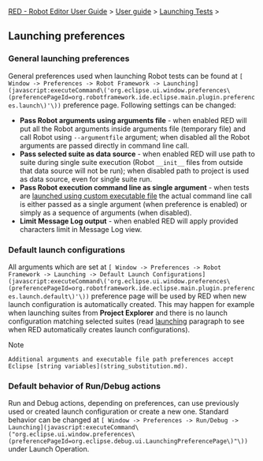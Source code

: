 [RED - Robot Editor User Guide](index.md) > [User
guide](user_guide/user_guide.md) > [Launching
Tests](user_guide/launching.md) >

## Launching preferences

### General launching preferences

General preferences used when launching Robot tests can be found at `[ Window
-> Preferences -> Robot Framework ->
Launching](javascript:executeCommand\('org.eclipse.ui.window.preferences\(preferencePageId=org.robotframework.ide.eclipse.main.plugin.preferences.launch\)'\))`
preference page. Following settings can be changed:

  * **Pass Robot arguments using arguments file** \- when enabled RED will put all the Robot arguments inside arguments file (temporary file) and call Robot using `--argumentfile` argument; when disabled all the Robot arguments are passed directly in command line call. 
  * **Pass selected suite as data source** \- when enabled RED will use path to suite during single suite execution (Robot `__init__` files from outside that data source will not be run); when disabled path to project is used as data source, even for single suite run. 
  * **Pass Robot execution command line as single argument** \- when tests are [launched using custom executable file](local_launch_scripting.md) the actual command line call is either passed as a single argument (when preference is enabled) or simply as a sequence of arguments (when disabled). 
  * **Limit Message Log output** \- when enabled RED will apply provided characters limit in Message Log view. 

### Default launch configurations

All arguments which are set at `[ Window -> Preferences -> Robot Framework ->
Launching -> Default Launch
Configurations](javascript:executeCommand\('org.eclipse.ui.window.preferences\(preferencePageId=org.robotframework.ide.eclipse.main.plugin.preferences.launch.default\)'\))`
preference page will be used by RED when new launch configuration is
automatically created. This may happen for example when launching suites from
**Project Explorer** and there is no launch configuration matching selected
suites (read [launching](ui_elements.html#launching) paragraph to see when RED
automatically creates launch configurations).

Note

    Additional arguments and executable file path preferences accept Eclipse [string variables](string_substitution.md).

### Default behavior of Run/Debug actions

Run and Debug actions, depending on preferences, can use previously used or
created launch configuration or create a new one. Standard behavior can be
changed at `[ Window -> Preferences -> Run/Debug ->
Launching](javascript:executeCommand\("org.eclipse.ui.window.preferences\(preferencePageId=org.eclipse.debug.ui.LaunchingPreferencePage\)"\))`
under Launch Operation.


